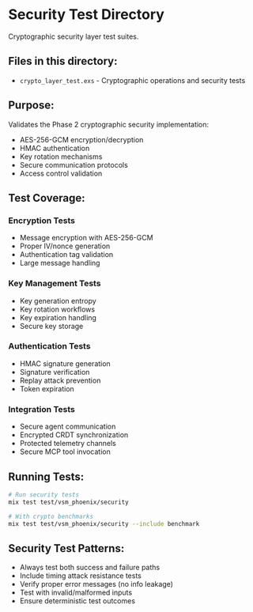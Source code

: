 # Security Test Directory

Cryptographic security layer test suites.

## Files in this directory:

- `crypto_layer_test.exs` - Cryptographic operations and security tests

## Purpose:
Validates the Phase 2 cryptographic security implementation:
- AES-256-GCM encryption/decryption
- HMAC authentication
- Key rotation mechanisms
- Secure communication protocols
- Access control validation

## Test Coverage:

### Encryption Tests
- Message encryption with AES-256-GCM
- Proper IV/nonce generation
- Authentication tag validation
- Large message handling

### Key Management Tests
- Key generation entropy
- Key rotation workflows
- Key expiration handling
- Secure key storage

### Authentication Tests
- HMAC signature generation
- Signature verification
- Replay attack prevention
- Token expiration

### Integration Tests
- Secure agent communication
- Encrypted CRDT synchronization
- Protected telemetry channels
- Secure MCP tool invocation

## Running Tests:
```bash
# Run security tests
mix test test/vsm_phoenix/security

# With crypto benchmarks
mix test test/vsm_phoenix/security --include benchmark
```

## Security Test Patterns:
- Always test both success and failure paths
- Include timing attack resistance tests
- Verify proper error messages (no info leakage)
- Test with invalid/malformed inputs
- Ensure deterministic test outcomes